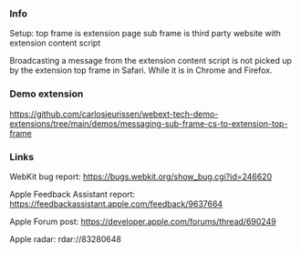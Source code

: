 ### Info
Setup:
top frame is extension page
sub frame is third party website with extension content script

Broadcasting a message from the extension content script is not picked up by the extension top frame in Safari. While it is in Chrome and Firefox.

### Demo extension
https://github.com/carlosjeurissen/webext-tech-demo-extensions/tree/main/demos/messaging-sub-frame-cs-to-extension-top-frame

### Links
WebKit bug report:
https://bugs.webkit.org/show_bug.cgi?id=246620

Apple Feedback Assistant report:
https://feedbackassistant.apple.com/feedback/9637664

Apple Forum post:
https://developer.apple.com/forums/thread/690249

Apple radar:
rdar://83280648

